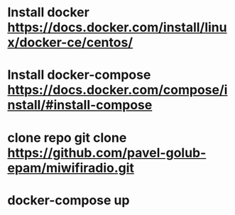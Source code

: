 # Install docker https://docs.docker.com/install/linux/docker-ce/centos/
# Install docker-compose https://docs.docker.com/compose/install/#install-compose
# clone repo git clone https://github.com/pavel-golub-epam/miwifiradio.git
# docker-compose up